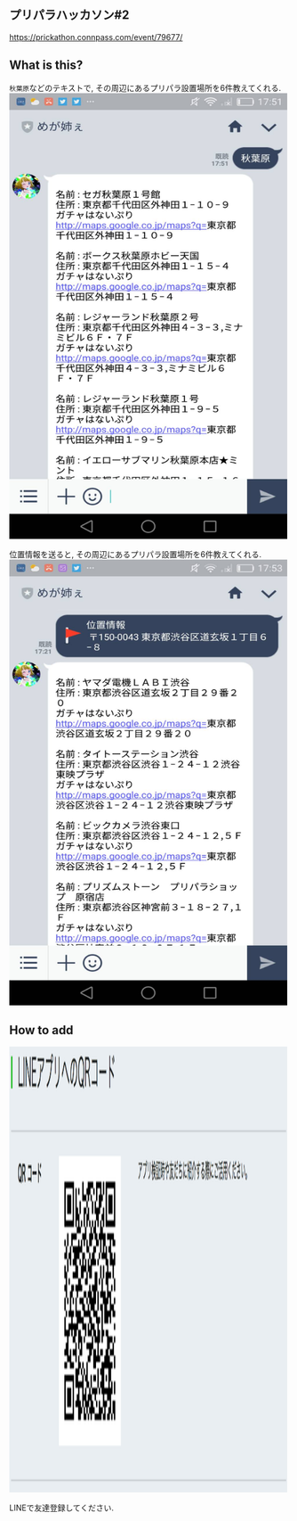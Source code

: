 ## プリパラハッカソン#2
https://prickathon.connpass.com/event/79677/

## What is this?
`秋葉原`などのテキストで, その周辺にあるプリパラ設置場所を6件教えてくれる.  
<img src="./img/search_by_text.jpg" width="500px" height="800px">


位置情報を送ると, その周辺にあるプリパラ設置場所を6件教えてくれる.  
<img src="./img/search_by_location.jpg" width="500px" height="800px">


## How to add
<img src="./img/line.jpg" width="500px" height="800px">

LINEで友達登録してください.
